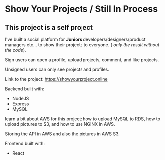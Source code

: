 # Show Your Projects  / Still In Process 

## This project is a self project

I've built a social platform for **Juniors** developers/designers/product managers etc...  to show their projects to everyone. ( *only the result without the code*).

Sign users can open a profile, upload projects, comment, and like projects.

Unsigned users can only see projects and profiles.

Link to the project: https://showyourproject.online

Backend built with:
- NodeJS
- Express
- MySQL

learn a bit about AWS for this project: how to upload MySQL to RDS, how to upload pictures to S3, and how to use NGINX in AWS.

Storing the API in AWS and also the pictures in AWS S3.

Frontend built with:
- React
